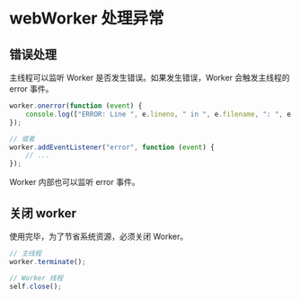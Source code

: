 # webWorker 处理异常

## 错误处理

主线程可以监听 Worker 是否发生错误。如果发生错误，Worker 会触发主线程的 error 事件。

```js
worker.onerror(function (event) {
    console.log(["ERROR: Line ", e.lineno, " in ", e.filename, ": ", e.message].join(""));
});

// 或者
worker.addEventListener("error", function (event) {
    // ...
});
```

Worker 内部也可以监听 error 事件。

## 关闭 worker

使用完毕，为了节省系统资源，必须关闭 Worker。

```js
// 主线程
worker.terminate();

// Worker 线程
self.close();
```
